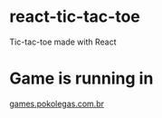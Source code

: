 # react-tic-tac-toe

Tic-tac-toe made with React

# Game is running in

[games.pokolegas.com.br](https://games.pokolegas.com.br/tic-tac-toe/)
